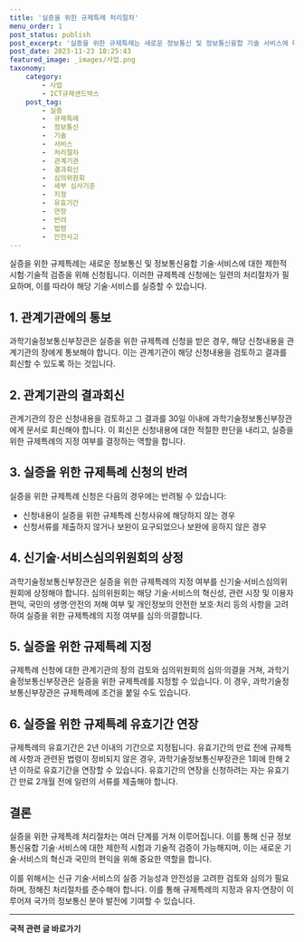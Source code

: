 ```yaml
---
title: '실증을 위한 규제특례 처리절차'
menu_order: 1
post_status: publish
post_excerpt: '실증을 위한 규제특례는 새로운 정보통신 및 정보통신융합 기술 서비스에 대한 제한적 시험 기술적 검증을 위해 신청됩니다. 이러한 규제특례 신청에는 일련의 처리절차가 필요하며, 이를 따라야 해당 기술 서비스를 실증할 수 있습니다.'
post_date: 2023-11-23 18:25:43
featured_image: _images/사업.png
taxonomy:
    category:
        - 사업
        - ICT규제샌드박스
    post_tag:
        - 실증
        -  규제특례
        -  정보통신
        -  기술
        -  서비스
        -  처리절차
        -  관계기관
        -  결과회신
        -  심의위원회
        -  세부 심사기준
        -  지정
        -  유효기간
        -  연장
        -  반려
        -  법령
        -  안전사고
---
```



실증을 위한 규제특례는 새로운 정보통신 및 정보통신융합 기술·서비스에 대한 제한적 시험·기술적 검증을 위해 신청됩니다. 이러한 규제특례 신청에는 일련의 처리절차가 필요하며, 이를 따라야 해당 기술·서비스를 실증할 수 있습니다.

## 1. 관계기관에의 통보

과학기술정보통신부장관은 실증을 위한 규제특례 신청을 받은 경우, 해당 신청내용을 관계기관의 장에게 통보해야 합니다. 이는 관계기관이 해당 신청내용을 검토하고 결과를 회신할 수 있도록 하는 것입니다.

## 2. 관계기관의 결과회신

관계기관의 장은 신청내용을 검토하고 그 결과를 30일 이내에 과학기술정보통신부장관에게 문서로 회신해야 합니다. 이 회신은 신청내용에 대한 적절한 판단을 내리고, 실증을 위한 규제특례의 지정 여부를 결정하는 역할을 합니다.

## 3. 실증을 위한 규제특례 신청의 반려

실증을 위한 규제특례 신청은 다음의 경우에는 반려될 수 있습니다:
- 신청내용이 실증을 위한 규제특례 신청사유에 해당하지 않는 경우
- 신청서류를 제출하지 않거나 보완이 요구되었으나 보완에 응하지 않은 경우

## 4. 신기술·서비스심의위원회의 상정

과학기술정보통신부장관은 실증을 위한 규제특례의 지정 여부를 신기술·서비스심의위원회에 상정해야 합니다. 심의위원회는 해당 기술·서비스의 혁신성, 관련 시장 및 이용자 편익, 국민의 생명·안전의 저해 여부 및 개인정보의 안전한 보호·처리 등의 사항을 고려하여 실증을 위한 규제특례의 지정 여부를 심의·의결합니다.

## 5. 실증을 위한 규제특례 지정

규제특례 신청에 대한 관계기관의 장의 검토와 심의위원회의 심의·의결을 거쳐, 과학기술정보통신부장관은 실증을 위한 규제특례를 지정할 수 있습니다. 이 경우, 과학기술정보통신부장관은 규제특례에 조건을 붙일 수도 있습니다. 

## 6. 실증을 위한 규제특례 유효기간 연장

규제특례의 유효기간은 2년 이내의 기간으로 지정됩니다. 유효기간의 만료 전에 규제특례 사항과 관련된 법령이 정비되지 않은 경우, 과학기술정보통신부장관은 1회에 한해 2년 이하로 유효기간을 연장할 수 있습니다. 유효기간의 연장을 신청하려는 자는 유효기간 만료 2개월 전에 일련의 서류를 제출해야 합니다.

## 결론

실증을 위한 규제특례 처리절차는 여러 단계를 거쳐 이루어집니다. 이를 통해 신규 정보통신융합 기술·서비스에 대한 제한적 시험과 기술적 검증이 가능해지며, 이는 새로운 기술·서비스의 혁신과 국민의 편익을 위해 중요한 역할을 합니다.

이를 위해서는 신규 기술·서비스의 실증 가능성과 안전성을 고려한 검토와 심의가 필요하며, 정해진 처리절차를 준수해야 합니다. 이를 통해 규제특례의 지정과 유지·연장이 이루어져 국가의 정보통신 분야 발전에 기여할 수 있습니다.
<!-- wp:separator -->
<hr class="wp-block-separator has-alpha-channel-opacity"/>
<!-- /wp:separator -->

<!-- wp:group {"backgroundColor":"base","layout":{"type":"constrained"}} -->
<div class="wp-block-group has-base-background-color has-background"><!-- wp:paragraph {"align":"center","fontSize":"medium"} -->
<p class="has-text-align-center has-large-font-size"><strong>국적 관련 글 바로가기</strong></p>
<!-- /wp:paragraph -->


<!-- wp:latest-posts
{"categories":[{"id":14351,"count":19,"description":"","link":"https://uknowlaw.com/category/%ea%b5%ad%ec%a0%81/","name":"국적","slug":"국적","taxonomy":"category","parent":0,"meta":[],"_links":{"self":[{"href":"https://uknowlaw.com/wp-json/wp/v2/categories/14351"}],"collection":[{"href":"https://uknowlaw.com/wp-json/wp/v2/categories"}],"about":[{"href":"https://uknowlaw.com/wp-json/wp/v2/taxonomies/category"}],"wp:post_type":[{"href":"https://uknowlaw.com/wp-json/wp/v2/posts?categories=14351"}],"curies":[{"name":"wp","href":"https://api.w.org/{rel}","templated":true}]}}],"postsToShow":100,"excerptLength":28,"postLayout":"grid","columns":2,"featuredImageAlign":"left","featuredImageSizeSlug":"large","fontSize":"small"} /--></div>
<!-- /wp:group -->